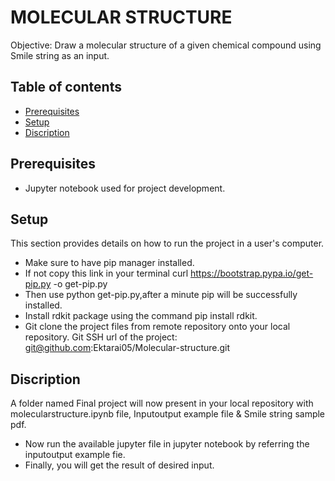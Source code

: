 # MOLECULAR STRUCTURE
Objective: Draw a molecular structure of a given chemical compound using Smile string as an input.
## Table of contents
* [Prerequisites](#Prerequisites)
* [Setup](#Setup)
* [Discription](#Discription)
## Prerequisites
* Jupyter notebook used for project development.
## Setup
This section provides details on how to run the project in a user's computer.
* Make sure to have pip manager installed.
* If not copy this link in your terminal curl https://bootstrap.pypa.io/get-pip.py -o get-pip.py
* Then use python get-pip.py,after a minute pip will be successfully installed.
* Install rdkit package using the command pip install rdkit.
* Git clone the project files from remote repository onto your local repository.
 Git SSH url of the project: git@github.com:Ektarai05/Molecular-structure.git
## Discription
A folder named Final project will now present in your local repository with molecularstructure.ipynb file, Inputoutput example file & Smile string sample pdf.
* Now run the available jupyter file in jupyter notebook by referring the inputoutput example fie.
* Finally, you will get the result of desired input.
